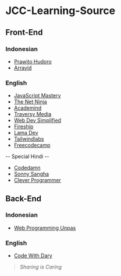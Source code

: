 # JCC-Learning-Source

## Front-End

### Indonesian
- [Prawito Hudoro](https://www.youtube.com/c/prawitohudoro)
- [Arrayid](https://www.youtube.com/c/ArrayID)

### English
- [JavaScript Mastery](https://www.youtube.com/c/JavaScriptMastery)
- [The Net Ninja](https://www.youtube.com/c/TheNetNinja)
- [Academind](https://www.youtube.com/c/Academind)
- [Traversy Media](https://www.youtube.com/c/TraversyMedia)
- [Web Dev Simplified](https://www.youtube.com/c/WebDevSimplified)
- [Fireship](https://www.youtube.com/c/Fireship)
- [Lama Dev](https://www.youtube.com/c/LamaDev)
- [Tailwindlabs](https://www.youtube.com/c/TailwindLabs)
- [Freecodecamp](https://www.youtube.com/c/Freecodecamp)

-- Special Hindi --
- [Codedamn](https://www.youtube.com/c/codedamn)
- [Sonny Sangha](https://www.youtube.com/c/SonnySangha)
- [Clever Programmer](https://www.youtube.com/c/CleverProgrammer)


## Back-End

### Indonesian
- [Web Programming Unpas](https://www.youtube.com/c/WebProgrammingUNPAS)

### English
- [Code With Dary](https://www.youtube.com/channel/UCkzGZ6ECGCBh0WK9bVUprtw)


> *Sharing is Caring*
